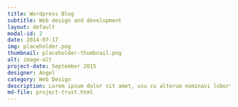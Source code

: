 ```yaml
---
title: Wordpress Blog
subtitle: Web design and development
layout: default
modal-id: 2
date: 2014-07-17
img: placeholder.png
thumbnail: placeholder-thumbnail.png
alt: image-alt
project-date: September 2015
designer: Angel
category: Web Design
description: Lorem ipsum dolor sit amet, usu cu alterum nominavi lobortis. At duo novum diceret. Tantas apeirian vix et, usu sanctus postulant inciderint ut, populo diceret necessitatibus in vim. Cu eum dicam feugiat noluisse.
md-file: project-trust.html
---
```

